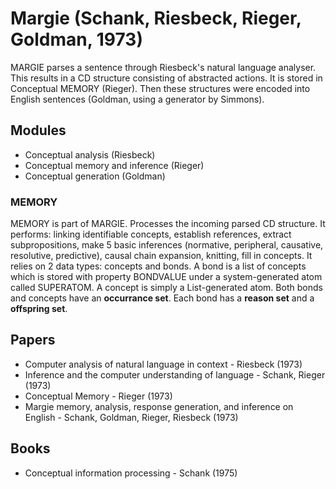 # Margie (Schank, Riesbeck, Rieger, Goldman, 1973)

MARGIE parses a sentence through Riesbeck's natural language analyser. This results in a CD structure consisting of abstracted actions. It is stored in Conceptual MEMORY (Rieger). Then these structures were encoded into English sentences (Goldman, using a generator by Simmons).

## Modules

* Conceptual analysis (Riesbeck)
* Conceptual memory and inference (Rieger)
* Conceptual generation (Goldman)

### MEMORY

MEMORY is part of MARGIE. Processes the incoming parsed CD structure. It performs: linking identifiable concepts, establish references, extract subpropositions, make 5 basic inferences (normative, peripheral, causative, resolutive, predictive), causal chain expansion, knitting, fill in concepts. It relies on 2 data types: concepts and bonds. A bond is a list of concepts which is stored with property BONDVALUE under a system-generated atom called SUPERATOM. A concept is simply a List-generated atom. Both bonds and concepts have an **occurrance set**. Each bond has a **reason set** and a **offspring set**.

## Papers

* Computer analysis of natural language in context - Riesbeck (1973)
* Inference and the computer understanding of language - Schank, Rieger (1973)
* Conceptual Memory - Rieger (1973)
* Margie memory, analysis, response generation, and inference on English - Schank, Goldman, Rieger, Riesbeck (1973)

## Books

* Conceptual information processing - Schank (1975)
